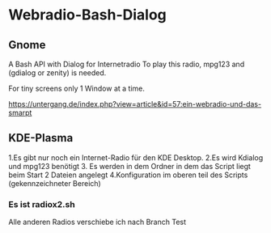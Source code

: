 # Webradio-Bash-Dialog 

## Gnome
A Bash  API with Dialog  for Internetradio 
To play this radio, mpg123 and (gdialog or zenity) is needed.

For tiny screens only 1 Window at a time.

https://untergang.de/index.php?view=article&id=57:ein-webradio-und-das-smarpt

## KDE-Plasma
1.Es gibt nur noch ein Internet-Radio für den KDE Desktop.
2.Es wird Kdialog und mpg123 benötigt
3. Es werden in dem Ordner in dem das Script liegt beim Start 2 Dateien angelegt
4.Konfiguration im oberen teil des Scripts (gekennzeichneter Bereich)


### Es ist radiox2.sh

Alle anderen Radios verschiebe ich nach Branch Test
